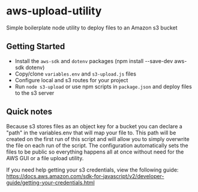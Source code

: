 # aws-upload-utility
Simple boilerplate node utility to deploy files to an Amazon s3 bucket

## Getting Started

- Install the `aws-sdk` and `dotenv` packages (npm install --save-dev aws-sdk dotenv)
- Copy/clone `variables.env` and `s3-upload.js` files
- Configure local and s3 routes for your project
- Run `node s3-upload` or use npm scripts in `package.json` and deploy files to the s3 server

## Quick notes

Because s3 stores files as an object key for a bucket you can declare a "path" in the variables.env that will map your file to. This path will be created on the first run of this script and will allow you to simply overwrite the file on each run of the script. The configuration automatically sets the files to be public so everything happens all at once without need for the AWS GUI or a file upload utility.

If you need help getting your s3 credentials, view the following guide:
https://docs.aws.amazon.com/sdk-for-javascript/v2/developer-guide/getting-your-credentials.html